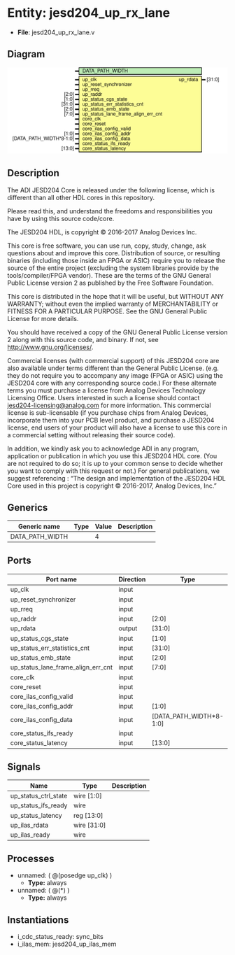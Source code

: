 # Entity: jesd204_up_rx_lane

- **File**: jesd204_up_rx_lane.v
## Diagram

![Diagram](jesd204_up_rx_lane.svg "Diagram")
## Description


 The ADI JESD204 Core is released under the following license, which is
 different than all other HDL cores in this repository.

 Please read this, and understand the freedoms and responsibilities you have
 by using this source code/core.

 The JESD204 HDL, is copyright © 2016-2017 Analog Devices Inc.

 This core is free software, you can use run, copy, study, change, ask
 questions about and improve this core. Distribution of source, or resulting
 binaries (including those inside an FPGA or ASIC) require you to release the
 source of the entire project (excluding the system libraries provide by the
 tools/compiler/FPGA vendor). These are the terms of the GNU General Public
 License version 2 as published by the Free Software Foundation.

 This core  is distributed in the hope that it will be useful, but WITHOUT ANY
 WARRANTY; without even the implied warranty of MERCHANTABILITY or FITNESS FOR
 A PARTICULAR PURPOSE. See the GNU General Public License for more details.

 You should have received a copy of the GNU General Public License version 2
 along with this source code, and binary.  If not, see
 <http://www.gnu.org/licenses/>.

 Commercial licenses (with commercial support) of this JESD204 core are also
 available under terms different than the General Public License. (e.g. they
 do not require you to accompany any image (FPGA or ASIC) using the JESD204
 core with any corresponding source code.) For these alternate terms you must
 purchase a license from Analog Devices Technology Licensing Office. Users
 interested in such a license should contact jesd204-licensing@analog.com for
 more information. This commercial license is sub-licensable (if you purchase
 chips from Analog Devices, incorporate them into your PCB level product, and
 purchase a JESD204 license, end users of your product will also have a
 license to use this core in a commercial setting without releasing their
 source code).

 In addition, we kindly ask you to acknowledge ADI in any program, application
 or publication in which you use this JESD204 HDL core. (You are not required
 to do so; it is up to your common sense to decide whether you want to comply
 with this request or not.) For general publications, we suggest referencing :
 “The design and implementation of the JESD204 HDL Core used in this project
 is copyright © 2016-2017, Analog Devices, Inc.”


## Generics

| Generic name    | Type | Value | Description |
| --------------- | ---- | ----- | ----------- |
| DATA_PATH_WIDTH |      | 4     |             |
## Ports

| Port name                          | Direction | Type                    | Description |
| ---------------------------------- | --------- | ----------------------- | ----------- |
| up_clk                             | input     |                         |             |
| up_reset_synchronizer              | input     |                         |             |
| up_rreq                            | input     |                         |             |
| up_raddr                           | input     | [2:0]                   |             |
| up_rdata                           | output    | [31:0]                  |             |
| up_status_cgs_state                | input     | [1:0]                   |             |
| up_status_err_statistics_cnt       | input     | [31:0]                  |             |
| up_status_emb_state                | input     | [2:0]                   |             |
| up_status_lane_frame_align_err_cnt | input     | [7:0]                   |             |
| core_clk                           | input     |                         |             |
| core_reset                         | input     |                         |             |
| core_ilas_config_valid             | input     |                         |             |
| core_ilas_config_addr              | input     | [1:0]                   |             |
| core_ilas_config_data              | input     | [DATA_PATH_WIDTH*8-1:0] |             |
| core_status_ifs_ready              | input     |                         |             |
| core_status_latency                | input     | [13:0]                  |             |
## Signals

| Name                 | Type        | Description |
| -------------------- | ----------- | ----------- |
| up_status_ctrl_state | wire [1:0]  |             |
| up_status_ifs_ready  | wire        |             |
| up_status_latency    | reg [13:0]  |             |
| up_ilas_rdata        | wire [31:0] |             |
| up_ilas_ready        | wire        |             |
## Processes
- unnamed: ( @(posedge up_clk) )
  - **Type:** always
- unnamed: ( @(*) )
  - **Type:** always
## Instantiations

- i_cdc_status_ready: sync_bits
- i_ilas_mem: jesd204_up_ilas_mem
